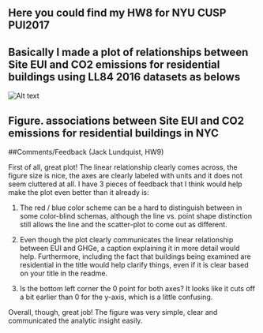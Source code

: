 ## Here you could find my HW8 for NYU CUSP PUI2017
## Basically I made a plot of relationships between Site EUI and CO2 emissions for residential buildings using LL84 2016 datasets as belows

![Alt text](plot.png)
## Figure. associations between Site EUI and CO2 emissions for residential buildings in NYC

##Comments/Feedback (Jack Lundquist, HW9)

First of all, great plot! The linear relationship clearly comes across, the figure size is nice, the axes are clearly labeled with units and it does not seem cluttered at all. I have 3 pieces of feedback that I think would help make the plot even better than it already is:

1. The red / blue color scheme can be a hard to distinguish between in some color-blind schemas, although the line vs. point shape distinction still allows the line and the scatter-plot to come out as different.

2. Even though the plot clearly communicates the linear relationship between EUI and GHGe, a caption explaining it in more detail would help. Furthermore, including the fact that buildings being examined are residential in the title would help clarify things, even if it is clear based on your title in the readme.

3. Is the bottom left corner the 0 point for both axes? It looks like it cuts off a bit earlier than 0 for the y-axis, which is a little confusing.

Overall, though, great job! The figure was very simple, clear and communicated the analytic insight easily.
